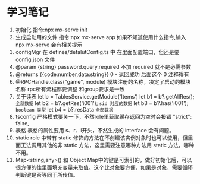 # 学习笔记
1. 初始化
    指令:npx mx-serve init
2. 生成启动用的文件
    指令:npx mx-serve app
    如果不知道使用什么指令,输入 npx mx-serve 会有相关提示
3. configMgr 在 defines/defalutConfig.ts 中
    在里面配置端口，但还是要 config.json 文件
4. @param {string} password.query.required
    不加 required 就不是必需参数
5. @returns {{code:number,data:string}} 0 - 返回成功
    后面这个 0 注释得有
6. @RPCHandle.class("game", module)
    模块注册的名称，决定了启动的模块名称
    rpc所有流程都要调整
    和group要求是一致
7. 关于读表
    let b = TablesService.getModule('Items')
    let b1 = b?.getAllRes();  ``全部数据``
    let b2 = b?.getRes('i001');  ``sid 对应的数据``
    let b3 = b?.has('i001');  ``boolean 类型``
    let b4 = b?.resData  ``全部数据``
8. tsconfig
   严格模式要关一下，不然role里获取缓存返回为空时会报错
    "strict": false,
9. 表格
    表格的属性要用 s、r、i开头，不然生成的 interface 会有问题。
10. static
    role 中带有 static 修饰的方法在不创建该实例对象时也可以使用，但里面无法调用其他的非 static 方法，这里需要注意哪种方法用 static 方法，哪种不用。
11. Map<string,any>() 和 Object
    Map中的键是可索引的，做好初始化后，可以很方便的往里面填充变量来取值。这个比对象要方便，如果是对象，需要循环判断键是否等同于所传值。
